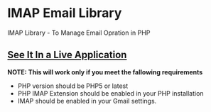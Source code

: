 # IMAP Email Library
IMAP Library -  To Manage Email Opration in PHP
## [See It In a Live Application](http://aarvitech.com/Research/MailAutoGenrateSupportTicket/index.php)

**NOTE: This will work only if you meet the fallowing requirements**

- PHP version should be PHP5 or latest
- PHP IMAP Extension should be enabled in your PHP installation
- IMAP should be enabled in your Gmail settings.
